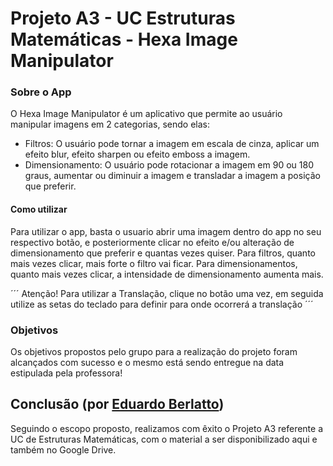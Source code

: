 # Projeto A3 - UC Estruturas Matemáticas - Hexa Image Manipulator

### Sobre o App
O Hexa Image Manipulator é um aplicativo que permite ao usuário manipular imagens em 2 categorias, sendo elas:
- Filtros: O usuário pode tornar a imagem em escala de cinza, aplicar um efeito blur, efeito sharpen ou efeito emboss a imagem.
- Dimensionamento: O usuário pode rotacionar a imagem em 90 ou 180 graus, aumentar ou diminuir a imagem e transladar a imagem a posição que preferir.

#### Como utilizar
Para utilizar o app, basta o usuario abrir uma imagem dentro do app no seu respectivo botão, e posteriormente clicar no efeito e/ou alteração de dimensionamento que preferir e quantas vezes quiser. Para filtros, quanto mais vezes clicar, mais forte o filtro vai ficar. Para dimensionamentos, quanto mais vezes clicar, a intensidade de dimensionamento aumenta mais.

´´´
Atenção! Para utilizar a Translação, clique no botão uma vez, em seguida utilize as setas do teclado para definir para onde ocorrerá a translação
´´´

### Objetivos
Os objetivos propostos pelo grupo para a realização do projeto foram alcançados com sucesso e o mesmo está sendo entregue na data estipulada pela professora!

## Conclusão (por [Eduardo Berlatto](https://www.linkedin.com/in/eduardoberlatto/))
Seguindo o escopo proposto, realizamos com êxito o Projeto A3 referente a UC de Estruturas Matemáticas, com o material a ser disponibilizado aqui e também no Google Drive.
